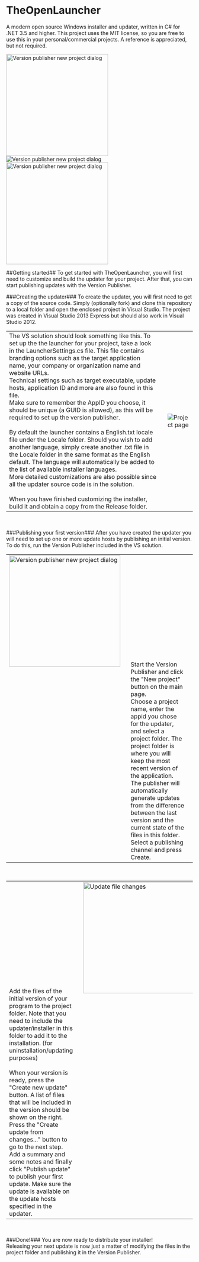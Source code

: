 TheOpenLauncher
===============

A modern open source Windows installer and updater, written in C# for .NET 3.5 and higher.
This project uses the MIT license, so you are free to use this in your personal/commercial projects.
A reference is appreciated, but not required.

<img src="https://dl.dropboxusercontent.com/u/35774053/Markdowntest/example1.png" alt="Version publisher new project dialog" width="275px"/>
<img src="https://dl.dropboxusercontent.com/u/35774053/Markdowntest/example2.png" alt="Version publisher new project dialog" />
<img src="https://dl.dropboxusercontent.com/u/35774053/Markdowntest/example3.png" alt="Version publisher new project dialog" width="275px"/>

##Getting started##
To get started with TheOpenLauncher, you will first need to customize and build the updater for your project.
After that, you can start publishing updates with the Version Publisher.

###Creating the updater###
To create the updater, you will first need to get a copy of the source code. Simply (optionally fork) and clone this repository to a local folder and open the enclosed project in Visual Studio. The project was created in Visual Studio 2013 Express but should also work in Visual Studio 2012.


<table style="width:100%"><tbody><tr><td class="block" style="padding-right: 20px; vertical-align: text-top;">
The VS solution should look something like this. To set up the the launcher for your project, take a look in the LauncherSettings.cs file. This file contains branding options such as the target application name, your company or organization name and website URLs. <br>
Technical settings such as target executable, update hosts, application ID and more are also found in this file. 
<br>Make sure to remember the AppID you choose, it should be unique (a GUID is allowed), as this will be required to set up the version publisher.
<br><br>
By default the launcher contains a English.txt locale file under the Locale folder. Should you wish to add another language, simply create another .txt file in the Locale folder in the same format as the English default. The language will automatically be added to the list of available installer languages.
<br>More detailed customizations are also possible since all the updater source code is in the solution.
<br><br>When you have finished customizing the installer, build it and obtain a copy from the Release folder.
</td><td>
<img src="https://dl.dropboxusercontent.com/u/35774053/Markdowntest/img1.png" alt="Project page"/>
</td></tr></tbody></table><br>

###Publishing your first version###
After you have created the updater you will need to set up one or more update hosts by publishing an initial version. To do this, run the Version Publisher included in the VS solution. 


<table width="100%"><tbody><tr><td class="block" style="padding-right: 20px; vertical-align: text-top;">
<img src="https://dl.dropboxusercontent.com/u/35774053/Markdowntest/img2.png" alt="Version publisher new project dialog" width="300px"/>
</td><td style="width:50%; padding-right: 20px; vertical-align: text-top;">
Start the Version Publisher and click the "New project" button on the main page.<br>
Choose a project name, enter the appid you chose for the updater, and select a project folder. The project folder is where you will keep the most recent version of the application. The publisher will automatically generate updates from the difference between the last version and the current state of the files in this folder. <br>
Select a publishing channel and press Create.
</td></tr></tbody></table><br>

<table width="100%"><tbody><tr><td style="width:50%; padding-right: 20px; vertical-align: text-top;">
Add the files of the initial version of your program to the project folder. Note that you need to include the updater/installer in this folder to add it to the installation. (for uninstallation/updating purposes)<br><br>
When your version is ready, press the "Create new update" button. A list of files that will be included in the version should be shown on the right. Press the "Create update from changes..." button to go to the next step. Add a summary and some notes and finally click "Publish update" to publish your first update. Make sure the update is available on the update hosts specified in the updater.
</td><td class="block" style="padding-right: 20px; vertical-align: text-top;">
<img src="https://dl.dropboxusercontent.com/u/35774053/Markdowntest/img3.png" alt="Update file changes" width="300px"/>
</td></tr></tbody></table><br>

###Done!###
You are now ready to distribute your installer! <br>
Releasing your next update is now just a matter of modifying the files in the project folder and publishing it in the Version Publisher.
